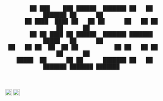 <h2 align="center">

```

     ██ ███    ███ ██████  ███████ ██   ██ ███████ ██      ██      
     ██ ████  ████ ██   ██ ██      ██   ██ ██      ██      ██      
     ██ ██ ████ ██ ██████  ███████ ███████ █████   ██      ██      
██   ██ ██  ██  ██ ██           ██ ██   ██ ██      ██      ██      
 █████  ██      ██ ██      ███████ ██   ██ ███████ ███████ ███████ 
                                                                   
                                                                   
```
 </h2>




<a href="https://twitter.com/raphaelmendonca">
  <img align="left" alt="Abhishek Naidu | Twitter" width="22px" src="https://raw.githubusercontent.com/peterthehan/peterthehan/master/assets/twitter.svg" />
</a>
<a href="https://www.linkedin.com/in/raphaelmendonca">
  <img align="left" alt="Abhishek's LinkedIN" width="22px" src="https://raw.githubusercontent.com/peterthehan/peterthehan/master/assets/linkedin.svg" />
</a>

